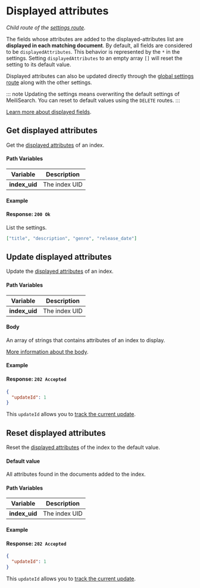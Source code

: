 # Displayed attributes

_Child route of the [settings route](/reference/api/settings.md)._

The fields whose attributes are added to the displayed-attributes list are **displayed in each matching document**.
By default, all fields are considered to be `displayedAttributes`. This behavior is represented by the `*` in the settings.  Setting `displayedAttributes` to an empty array `[]` will reset the setting to its default value.

Displayed attributes can also be updated directly through the [global settings route](/reference/api/settings.md#update-settings) along with the other settings.

::: note
Updating the settings means overwriting the default settings of MeiliSearch. You can reset to default values using the `DELETE` routes.
:::

[Learn more about displayed fields](/reference/features/field_properties.md#displayed-fields).

## Get displayed attributes

<RouteHighlighter method="GET" route="/indexes/:index_uid/settings/displayed-attributes" />

Get the [displayed attributes](/reference/features/settings.md#displayed-attributes) of an index.

#### Path Variables

| Variable      | Description   |
| ------------- | ------------- |
| **index_uid** | The index UID |

#### Example

<CodeSamples id="get_displayed_attributes_1"/>

#### Response: `200 Ok`

List the settings.

```json
["title", "description", "genre", "release_date"]
```

## Update displayed attributes

<RouteHighlighter method="POST" route="/indexes/:index_uid/settings/displayed-attributes" />

Update the [displayed attributes](/reference/features/settings.md#displayed-attributes) of an index.

#### Path Variables

| Variable      | Description   |
| ------------- | ------------- |
| **index_uid** | The index UID |

#### Body

An array of strings that contains attributes of an index to display.

[More information about the body](/reference/features/settings.md#displayed-attributes).

#### Example

<CodeSamples id="update_displayed_attributes_1"/>

#### Response: `202 Accepted`

```json
{
  "updateId": 1
}
```

This `updateId` allows you to [track the current update](/reference/api/updates.md).

## Reset displayed attributes

<RouteHighlighter method="DELETE" route="/indexes/:index_uid/settings/displayed-attributes"/>

Reset the [displayed attributes](/reference/features/settings.md#displayed-attributes) of the index to the default value.

#### Default value

All attributes found in the documents added to the index.

#### Path Variables

| Variable      | Description   |
| ------------- | ------------- |
| **index_uid** | The index UID |

#### Example

<CodeSamples id="reset_displayed_attributes_1"/>

#### Response: `202 Accepted`

```json
{
  "updateId": 1
}
```

This `updateId` allows you to [track the current update](/reference/api/updates.md).
